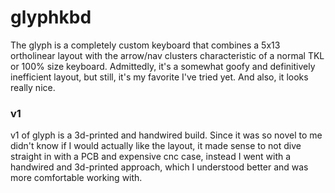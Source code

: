 # glyphkbd
The glyph is a completely custom keyboard that combines a 5x13 ortholinear layout with the arrow/nav clusters characteristic of a normal TKL or 100% size keyboard. Admittedly, it's a somewhat goofy and definitively inefficient layout, but still, it's my favorite I've tried yet. And also, it looks really nice.

### v1
v1 of glyph is a 3d-printed and handwired build. Since it was so novel to me didn't know if I would actually like the layout, it made sense to not dive straight in with a PCB and expensive cnc case, instead I went with a handwired and 3d-printed approach, which I understood better and was more comfortable working with.
